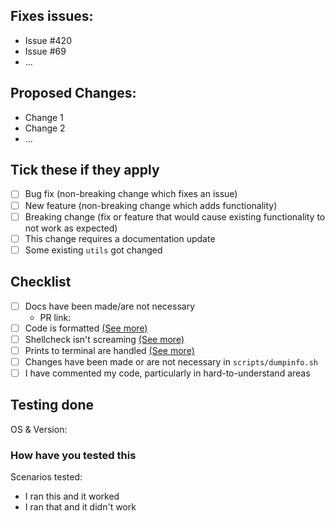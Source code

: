 <!--Heya! Thanks for the PR. Please fill out this short little form below to help us review this faster-->

## Fixes issues: 
- Issue #420
- Issue #69
- ...

## Proposed Changes:
- Change 1
- Change 2
- ...

## Tick these if they apply
- [ ] Bug fix (non-breaking change which fixes an issue)
- [ ] New feature (non-breaking change which adds functionality)
- [ ] Breaking change (fix or feature that would cause existing functionality to not work as expected)
- [ ] This change requires a documentation update
- [ ] Some existing `utils` got changed

## Checklist
- [ ] Docs have been made/are not necessary
    - PR link: 
- [ ] Code is formatted [(See more)](https://github.com/swizzin/swizzin/blob/master/CONTRIBUTING.md#editor-plugins-and-tooling)
- [ ] Shellcheck isn't screaming [(See more)](https://github.com/swizzin/swizzin/blob/master/CONTRIBUTING.md#editor-plugins-and-tooling)
- [ ] Prints to terminal are handled [(See more)](https://github.com/swizzin/swizzin/blob/master/CONTRIBUTING.md#printing-into-the-terminal)
- [ ] Changes have been made or are not necessary in `scripts/dumpinfo.sh`
- [ ] I have commented my code, particularly in hard-to-understand areas

## Testing done
OS & Version:

### How have you tested this
<!-- Story time, please! -->

Scenarios tested:
- I ran this and it worked
- I ran that and it didn't work

